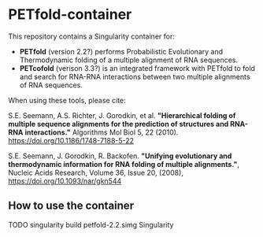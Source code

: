 # PETfold-container
This repository contains a Singularity container for:

- **PETfold** (version 2.2?) performs Probabilistic Evolutionary and Thermodynamic folding of a multiple alignment of RNA sequences.
- **PETcofold** (verison 3.3?) is an integrated framework with PETfold to fold and search for RNA-RNA interactions between two multiple alignments of RNA sequences.

When using these tools, please cite:

S.E. Seemann, A.S. Richter, J. Gorodkin, et al. **"Hierarchical folding of multiple sequence alignments for the prediction of structures and RNA-RNA interactions."** Algorithms Mol Biol 5, 22 (2010). https://doi.org/10.1186/1748-7188-5-22

S.E. Seemann, J. Gorodkin, R. Backofen. **"Unifying evolutionary and thermodynamic information for RNA folding of multiple alignments."**, Nucleic Acids Research, Volume 36, Issue 20, (2008), https://doi.org/10.1093/nar/gkn544

## How to use the container

TODO
singularity build petfold-2.2.simg Singularity

